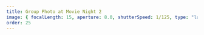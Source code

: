 ```yaml
---
title: Group Photo at Movie Night 2
image: { focalLength: 15, aperture: 8.0, shutterSpeed: 1/125, type: "large" }
order: 25
---
```

